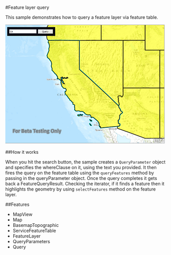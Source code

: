 #Feature layer query

This sample demonstrates how to query a feature layer via feature table.

![](capture.png)

##How it works

When you hit the search button, the sample creates a `QueryParameter` object and specifies the whereClause on it, using the text you provided. It then fires the query on the feature table using the `queryFeatures` method by passing in the queryParameter object. Once the query completes it gets back a FeatureQueryResult. Checking the iterator, if it finds a feature then it highlights the geometry by using `selectFeatures` method on the feature layer.

##Features
- MapView
- Map
- BasemapTopographic
- ServiceFeatureTable
- FeatureLayer
- QueryParameters
- Query


